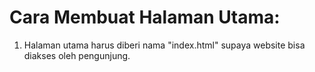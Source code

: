 # Cara Membuat Halaman Utama:
1) Halaman utama harus diberi nama "index.html" supaya website bisa diakses oleh pengunjung.
